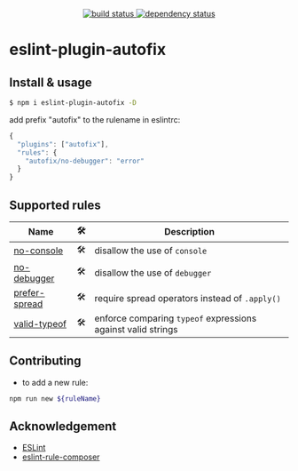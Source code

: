<p align="center">
  <a href="https://ci.appveyor.com/api/projects/status/v562l6v4h098dvtf?svg=true">
    <img src="https://ci.appveyor.com/api/projects/status/v562l6v4h098dvtf?svg=true"
         alt="build status">
  </a>
  <a href="https://david-dm.org/tplss/node">
    <img src="https://david-dm.org/aladdin-add/eslint-plugin-autofix/status.svg"
         alt="dependency status">
  </a>
</p>

# eslint-plugin-autofix

## Install & usage

```bash
$ npm i eslint-plugin-autofix -D
```

add prefix "autofix" to the rulename in eslintrc:
```js
{
  "plugins": ["autofix"],
  "rules": {
    "autofix/no-debugger": "error"
  }
}
```

## Supported rules

<!-- __BEGIN AUTOGENERATED TABLE__ -->
Name | 🛠 | Description
----- | ----- | -----
[no-console](https:/eslint.org/docs/rules/no-console) | 🛠 | disallow the use of `console`
[no-debugger](https:/eslint.org/docs/rules/no-debugger) | 🛠 | disallow the use of `debugger`
[prefer-spread](https:/eslint.org/docs/rules/prefer-spread) | 🛠 | require spread operators instead of `.apply()`
[valid-typeof](https:/eslint.org/docs/rules/valid-typeof) | 🛠 | enforce comparing `typeof` expressions against valid strings
<!-- __END AUTOGENERATED TABLE__ -->

## Contributing

+ to add a new rule:
```bash
npm run new ${ruleName}
```

## Acknowledgement
+ [ESLint](https://eslint.org)
+ [eslint-rule-composer](https://github.com/not-an-aardvark/eslint-rule-composer)